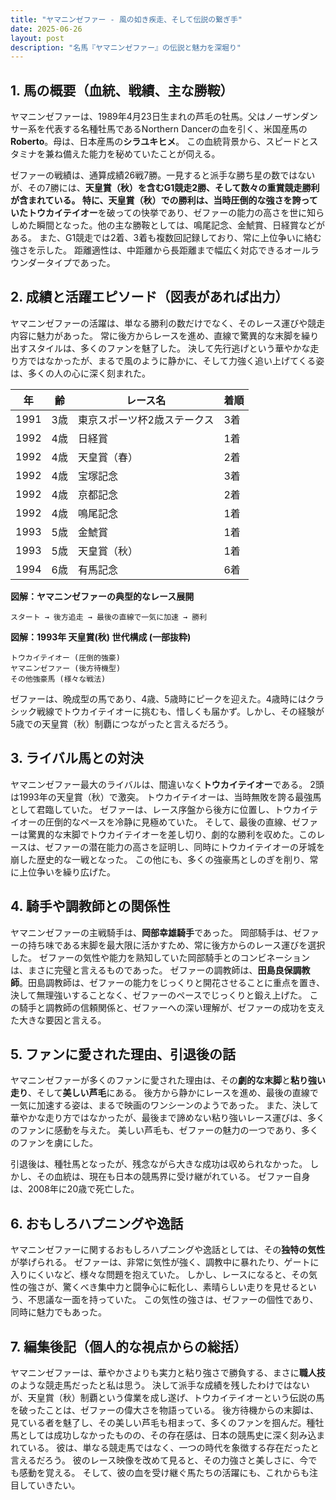 ```yaml
---
title: "ヤマニンゼファー - 風の如き疾走、そして伝説の繋ぎ手"
date: 2025-06-26
layout: post
description: "名馬『ヤマニンゼファー』の伝説と魅力を深堀り"
---
```


## 1. 馬の概要（血統、戦績、主な勝鞍）

ヤマニンゼファーは、1989年4月23日生まれの芦毛の牡馬。父はノーザンダンサー系を代表する名種牡馬であるNorthern Dancerの血を引く、米国産馬の**Roberto**。母は、日本産馬の**シラユキヒメ**。  この血統背景から、スピードとスタミナを兼ね備えた能力を秘めていたことが伺える。

ゼファーの戦績は、通算成績26戦7勝。一見すると派手な勝ち星の数ではないが、その7勝には、**天皇賞（秋）**を含むG1競走2勝、そして数々の重賞競走勝利が含まれている。  特に、天皇賞（秋）での勝利は、当時圧倒的な強さを誇っていた**トウカイテイオー**を破っての快挙であり、ゼファーの能力の高さを世に知らしめた瞬間となった。他の主な勝鞍としては、鳴尾記念、金鯱賞、日経賞などがある。  また、G1競走では2着、3着も複数回記録しており、常に上位争いに絡む強さを示した。  距離適性は、中距離から長距離まで幅広く対応できるオールラウンダータイプであった。


## 2. 成績と活躍エピソード（図表があれば出力）

ヤマニンゼファーの活躍は、単なる勝利の数だけでなく、そのレース運びや競走内容に魅力があった。  常に後方からレースを進め、直線で驚異的な末脚を繰り出すスタイルは、多くのファンを魅了した。  決して先行逃げという華やかな走り方ではなかったが、まるで風のように静かに、そして力強く追い上げてくる姿は、多くの人の心に深く刻まれた。

| 年 | 齢 | レース名 | 着順 |
|---|---|---|---|
| 1991 | 3歳 | 東京スポーツ杯2歳ステークス | 3着 |
| 1992 | 4歳 | 日経賞 | 1着 |
| 1992 | 4歳 | 天皇賞（春） | 2着 |
| 1992 | 4歳 | 宝塚記念 | 3着 |
| 1992 | 4歳 | 京都記念 | 2着 |
| 1992 | 4歳 | 鳴尾記念 | 1着 |
| 1993 | 5歳 | 金鯱賞 | 1着 |
| 1993 | 5歳 | 天皇賞（秋） | 1着 |
| 1994 | 6歳 | 有馬記念 | 6着 |


**図解：ヤマニンゼファーの典型的なレース展開**

```
スタート → 後方追走 → 最後の直線で一気に加速 → 勝利
```

**図解：1993年 天皇賞(秋) 世代構成 (一部抜粋)**

```
トウカイテイオー (圧倒的強豪)
ヤマニンゼファー (後方待機型)
その他強豪馬 (様々な戦法)
```

ゼファーは、晩成型の馬であり、4歳、5歳時にピークを迎えた。4歳時にはクラシック戦線でトウカイテイオーに挑むも、惜しくも届かず。しかし、その経験が5歳での天皇賞（秋）制覇につながったと言えるだろう。


## 3. ライバル馬との対決

ヤマニンゼファー最大のライバルは、間違いなく**トウカイテイオー**である。  2頭は1993年の天皇賞（秋）で激突。  トウカイテイオーは、当時無敗を誇る最強馬として君臨していた。  ゼファーは、レース序盤から後方に位置し、トウカイテイオーの圧倒的なペースを冷静に見極めていた。  そして、最後の直線、ゼファーは驚異的な末脚でトウカイテイオーを差し切り、劇的な勝利を収めた。このレースは、ゼファーの潜在能力の高さを証明し、同時にトウカイテイオーの牙城を崩した歴史的な一戦となった。  この他にも、多くの強豪馬としのぎを削り、常に上位争いを繰り広げた。


## 4. 騎手や調教師との関係性

ヤマニンゼファーの主戦騎手は、**岡部幸雄騎手**であった。  岡部騎手は、ゼファーの持ち味である末脚を最大限に活かすため、常に後方からのレース運びを選択した。  ゼファーの気性や能力を熟知していた岡部騎手とのコンビネーションは、まさに完璧と言えるものであった。  ゼファーの調教師は、**田島良保調教師**。田島調教師は、ゼファーの能力をじっくりと開花させることに重点を置き、決して無理強いすることなく、ゼファーのペースでじっくりと鍛え上げた。  この騎手と調教師の信頼関係と、ゼファーへの深い理解が、ゼファーの成功を支えた大きな要因と言える。


## 5. ファンに愛された理由、引退後の話

ヤマニンゼファーが多くのファンに愛された理由は、その**劇的な末脚**と**粘り強い走り**、そして**美しい芦毛**にある。  後方から静かにレースを進め、最後の直線で一気に加速する姿は、まるで映画のワンシーンのようであった。  また、決して華やかな走り方ではなかったが、最後まで諦めない粘り強いレース運びは、多くのファンに感動を与えた。  美しい芦毛も、ゼファーの魅力の一つであり、多くのファンを虜にした。

引退後は、種牡馬となったが、残念ながら大きな成功は収められなかった。  しかし、その血統は、現在も日本の競馬界に受け継がれている。  ゼファー自身は、2008年に20歳で死亡した。


## 6. おもしろハプニングや逸話

ヤマニンゼファーに関するおもしろハプニングや逸話としては、その**独特の気性**が挙げられる。  ゼファーは、非常に気性が強く、調教中に暴れたり、ゲートに入りにくいなど、様々な問題を抱えていた。  しかし、レースになると、その気性の強さが、驚くべき集中力と闘争心に転化し、素晴らしい走りを見せるという、不思議な一面を持っていた。  この気性の強さは、ゼファーの個性であり、同時に魅力でもあった。


## 7. 編集後記（個人的な視点からの総括）

ヤマニンゼファーは、華やかさよりも実力と粘り強さで勝負する、まさに**職人技**のような競走馬だったと私は思う。  決して派手な成績を残したわけではないが、天皇賞（秋）制覇という偉業を成し遂げ、トウカイテイオーという伝説の馬を破ったことは、ゼファーの偉大さを物語っている。  後方待機からの末脚は、見ている者を魅了し、その美しい芦毛も相まって、多くのファンを掴んだ。種牡馬としては成功しなかったものの、その存在感は、日本の競馬史に深く刻み込まれている。  彼は、単なる競走馬ではなく、一つの時代を象徴する存在だったと言えるだろう。  彼のレース映像を改めて見ると、その力強さと美しさに、今でも感動を覚える。  そして、彼の血を受け継ぐ馬たちの活躍にも、これからも注目していきたい。
